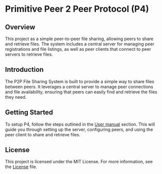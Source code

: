 # Primitive Peer 2 Peer Protocol (P4)

## Overview
This project as a simple peer-to-peer file sharing, allowing peers to share and retrieve files. The system includes a central server for managing peer registrations and file listings, as well as peer clients that connect to peer servers to retrieve files.

## Introduction
The P2P File Sharing System is built to provide a simple way to share files between peers. It leverages a central server to manage peer connections and file availability, ensuring that peers can easily find and retrieve the files they need.

## Getting Started
To setup P4, follow the steps outlined in the [User manual](https://github.com/02loveslollipop/PrimitivePeer2PeerProtocol/wiki/User-manual) section. This will guide you through setting up the server, configuring peers, and using the peer client to share and retrieve files.

## License
This project is licensed under the MIT License. For more information, see the [License](https://github.com/02loveslollipop/PrimitivePeer2PeerProtocol/blob/main/LICENSE) file.
